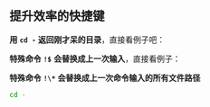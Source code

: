 ## 提升效率的快捷键

**用** **`cd -`** **返回刚才呆的目录**，直接看例子吧：

**特殊命令** **`!$`** **会替换成上一次输入**，直接看例子：

**特殊命令** **`!\*`** **会替换成上一次命令输入的所有文件路径**

```sh
cd -
```

